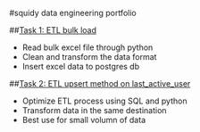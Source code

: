 #squidy
data engineering portfolio


##[Task 1: ETL bulk load](https://github.com/lhhorng/etl_bulk_load)
- Read bulk excel file through python
- Clean and transform the data format
- Insert excel data to postgres db


##[Task 2: ETL upsert method on last_active_user](https://github.com/lhhorng/ETL_upsert_method)
- Optimize ETL process using SQL and python
- Transform data in the same destination
- Best use for small volumn of data


